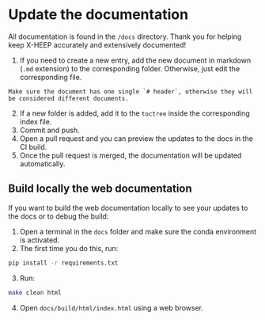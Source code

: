 # Update the documentation

All documentation is found in the `/docs` directory. Thank you for helping keep X-HEEP accurately and extensively documented!

1. If you need to create a new entry, add the new document in markdown (`.md` extension) to the corresponding folder. Otherwise, just edit the corresponding file.

```{note}
Make sure the document has one single `# header`, otherwise they will be considered different documents.
```

2. If a new folder is added, add it to the `toctree` inside the corresponding index file.
3. Commit and push.
4. Open a pull request and you can preview the updates to the docs in the CI build.
5. Once the pull request is merged, the documentation will be updated automatically.

## Build locally the web documentation

If you want to build the web documentation locally to see your updates to the docs or to debug the build:

1. Open a terminal in the `docs` folder and make sure the conda environment is activated.
2. The first time you do this, run:

```bash
pip install -r requirements.txt
```

3. Run:

```bash
make clean html
```

4. Open `docs/build/html/index.html` using a web browser.
